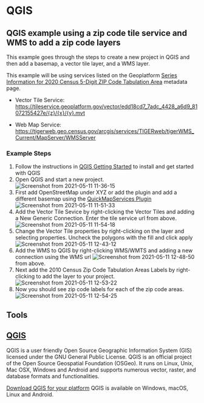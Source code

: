 # QGIS

## QGIS example using a zip code tile service and WMS to add a zip code layers
This example goes through the steps to create a new project in QGIS and then add a basemap, a vector tile layer, and a WMS layer.

This example will be using services listed on the Geoplatform [Series Information for 2020 Census 5-Digit ZIP Code Tabulation Area](https://www.geoplatform.gov/metadata/a6fbf798-67f5-4a74-984f-e4374938d994) metadata page.

* Vector Tile Service:  https://tileservice.geoplatform.gov/vector/edd18cd7_7adc_4428_a6d9_81072155427e/{z}/{x}/{y}.mvt

* Web Map Service: https://tigerweb.geo.census.gov/arcgis/services/TIGERweb/tigerWMS_Current/MapServer/WMSServer

### Example Steps

1. Follow the instructions in [QGIS Getting Started](https://docs.qgis.org/3.16/en/docs/user_manual/introduction/getting_started.html) to install and get started with QGIS
2. Open QGIS and start a new project.
![Screenshot from 2021-05-11 11-36-15](https://user-images.githubusercontent.com/64213093/117860579-b131f800-b24d-11eb-8d30-926a4a264f84.png)
3. First add OpenStreetMap under XYZ or add the plugin and add a different basemap using the [QuickMapServices Plugin](https://docs.qgis.org/3.16/en/docs/training_manual/qgis_plugins/plugin_examples.html#basic-fa-the-quickmapservices-plugin)
![Screenshot from 2021-05-11 11-51-33](https://user-images.githubusercontent.com/64213093/117861969-4f728d80-b24f-11eb-9d51-cf7f062b5158.png)
4. Add the Vector Tile Sevice by right-clicking the Vector Tiles and adding a New Generic Connection. Enter the tile service url from above.
![Screenshot from 2021-05-11 11-54-18](https://user-images.githubusercontent.com/64213093/117862584-0c64ea00-b250-11eb-91ae-da8dae97cd2a.png)
5. Change the Vector Tile properties by right-clicking on the layer and selecting properties. Uncheck the polygons with the fill and click apply
![Screenshot from 2021-05-11 12-43-12](https://user-images.githubusercontent.com/64213093/117868344-bc3d5600-b256-11eb-89d3-00cd039ce80e.png)
6. Add the WMS to QGIS by right-clicking WMS/WMTS and adding a new connection using the WMS url 
![Screenshot from 2021-05-11 12-48-50](https://user-images.githubusercontent.com/64213093/117868809-44bbf680-b257-11eb-89d6-8a9d00939427.png)
from above.
7. Next add the 2010 Census Zip Code Tabulation Areas Labels by right-clicking to add the layer to your project.
![Screenshot from 2021-05-11 12-53-22](https://user-images.githubusercontent.com/64213093/117869372-f22f0a00-b257-11eb-8d68-64d814409f89.png)
8. Now you should see zip code labels for each of the zip code areas.
![Screenshot from 2021-05-11 12-54-25](https://user-images.githubusercontent.com/64213093/117869552-299db680-b258-11eb-8357-e9544126ae82.png)


## Tools

## [QGIS](https://qgis.org/en/site/about/index.html)
QGIS is a user friendly Open Source Geographic Information System (GIS) licensed under the GNU General Public License. QGIS is an official project of the Open Source Geospatial Foundation (OSGeo). It runs on Linux, Unix, Mac OSX, Windows and Android and supports numerous vector, raster, and database formats and functionalities.

[Download QGIS for your platform](https://qgis.org/en/site/forusers/download.html)
QGIS is available on Windows, macOS, Linux and Android.

